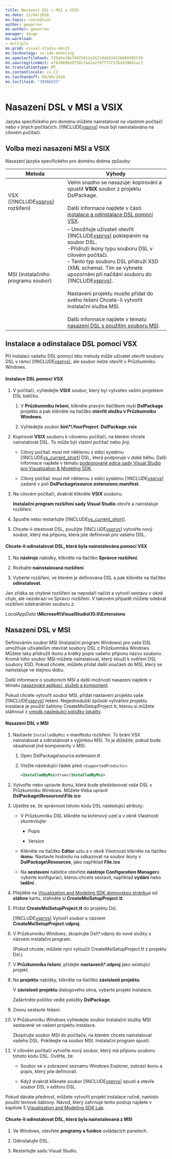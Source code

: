 ```yaml
---
title: Nasazení DSL v MSI a VSIX
ms.date: 11/04/2016
ms.topic: conceptual
author: gewarren
ms.author: gewarren
manager: douge
ms.workload:
- multiple
ms.prod: visual-studio-dev15
ms.technology: vs-ide-modeling
ms.openlocfilehash: f25a5e18e78025811e26210de53413b668385539
ms.sourcegitcommit: ef828606e9758c7a42a2f0f777c57b2d39041ac3
ms.translationtype: MT
ms.contentlocale: cs-CZ
ms.lasthandoff: 08/06/2018
ms.locfileid: "39566535"
---
```

# <a name="msi-and-vsix-deployment-of-a-dsl"></a>Nasazení DSL v MSI a VSIX
Jazyka specifického pro doménu můžete nainstalovat na vlastním počítači nebo v jiných počítačích. [!INCLUDE[vsprvs](../code-quality/includes/vsprvs_md.md)] musí být nainstalována na cílovém počítači.

##  <a name="which"></a> Volba mezi nasazení MSI a VSIX
 Nasazení jazyka specifického pro doménu dvěma způsoby:

|Metoda|Výhody|
|------------|--------------|
|VSX ([!INCLUDE[vsprvs](../code-quality/includes/vsprvs_md.md)] rozšíření)|Velmi snadno se nasazuje: kopírování a spustit **VSIX** soubor z projektu DslPackage.<br /><br /> Další informace najdete v části [instalace a odinstalace DSL pomocí VSX](#Installing).|
|MSI (instalačního programu soubor)|– Umožňuje uživateli otevřít [!INCLUDE[vsprvs](../code-quality/includes/vsprvs_md.md)] poklepáním na soubor DSL.<br />-Přidruží ikony typu souboru DSL v cílovém počítači.<br />– Tento typ souboru DSL přidruží XSD (XML schema). Tím se vyhnete upozornění při načítání souboru do [!INCLUDE[vsprvs](../code-quality/includes/vsprvs_md.md)].<br /><br /> Nastavení projektu musíte přidat do svého řešení Chcete-li vytvořit instalační služba MSI.<br /><br /> Další informace najdete v tématu [nasazení DSL s použitím souboru MSI](#msi).|

##  <a name="Installing"></a> Instalace a odinstalace DSL pomocí VSX
 Při instalaci vašeho DSL pomocí této metody může uživatel otevřít souboru DSL v rámci [!INCLUDE[vsprvs](../code-quality/includes/vsprvs_md.md)], ale soubor nelze otevřít v Průzkumníku Windows.

#### <a name="to-install-a-dsl-by-using-the-vsx"></a>Instalace DSL pomocí VSX

1.  V počítači, vyhledejte **VSIX** soubor, který byl vytvořen vaším projektem DSL balíčku.

    1.  V **Průzkumníku řešení**, klikněte pravým tlačítkem myši **DslPackage** projektu a pak klikněte na tlačítko **otevřít složku v Průzkumníku Windows**.

    2.  Vyhledejte soubor **bin\\\*\\***YourProject***. DslPackage.vsix**

2.  Kopírovat **VSIX** souboru k cílovému počítači, na kterém chcete nainstalovat DSL. To může být vlastní počítač nebo jiný.

    -   Cílový počítač musí mít některou z edicí systému [!INCLUDE[vs_current_short](../code-quality/includes/vs_current_short_md.md)] DSL, která podporuje v době běhu. Další informace najdete v tématu [podporované edice sady Visual Studio pro Visualization & Modeling SDK](../modeling/supported-visual-studio-editions-for-visualization-amp-modeling-sdk.md).

    -   Cílový počítač musí mít některou z edicí systému [!INCLUDE[vsprvs](../code-quality/includes/vsprvs_md.md)] zadané v poli **DslPackage\source.extensions.manifest**.

3.  Na cílovém počítači, dvakrát klikněte **VSIX** souboru.

     **Instalační program rozšíření sady Visual Studio** otevře a nainstaluje rozšíření.

4.  Spusťte nebo restartujte [!INCLUDE[vs_current_short](../code-quality/includes/vs_current_short_md.md)].

5.  Chcete-li otestovat DSL, použijte [!INCLUDE[vsprvs](../code-quality/includes/vsprvs_md.md)] vytvořte nový soubor, který má příponu, která jste definovali pro vašeho DSL.

#### <a name="to-uninstall-a-dsl-that-was-installed-by-using-vsx"></a>Chcete-li odinstalovat DSL, která byla nainstalována pomocí VSX

1.  Na **nástroje** nabídky, klikněte na tlačítko **Správce rozšíření**.

2.  Rozbalte **nainstalovaná rozšíření**.

3.  Vyberte rozšíření, ve kterém je definována DSL a pak klikněte na tlačítko **odinstalovat**.

 Jen zřídka se chybné rozšíření se nepodaří načíst a vytvoří sestavu v okně chyb, ale nezobrazí ve Správci rozšíření. V takovém případě můžete odebrat rozšíření odstraněním souboru z:

 *LocalAppData* **\Microsoft\VisualStudio\10.0\Extensions**

##  <a name="msi"></a> Nasazení DSL v MSI
 Definováním soubor MSI (Instalační program Windows) pro vaše DSL umožňuje uživatelům otevírat soubory DSL z Průzkumníka Windows. Můžete taky přidružit ikonu a krátký popis vašeho příponu názvu souboru. Kromě toho soubor MSI můžete nainstalovat, který slouží k ověření DSL soubory XSD. Pokud chcete, můžete přidat další součásti do MSI, který se nainstaluje ve stejnou dobu.

 Další informace o souborech MSI a další možnosti nasazení najdete v tématu [nasazování aplikací, služeb a komponent](../deployment/deploying-applications-services-and-components.md).

 Pokud chcete vytvořit soubor MSI, přidat nastavení projektu vaše [!INCLUDE[vsprvs](../code-quality/includes/vsprvs_md.md)] řešení. Nejjednodušší způsob vytváření projektu instalace je použití šablony CreateMsiSetupProject.tt, kterou si můžete stáhnout z [vmsdk následující položky lokality](http://go.microsoft.com/fwlink/?LinkID=186128).

#### <a name="to-deploy-a-dsl-in-an-msi"></a>Nasazení DSL v MSI

1.  Nastavte `InstalledByMsi` v manifestu rozšíření. To brání VSX nainstalovat a odinstalovat s výjimkou MSI. To je důležité, pokud bude obsahovat jiné komponenty v MSI.

    1.  Open DslPackage\source.extension.tt

    2.  Vložte následující řádek před `<SupportedProducts>`:

        ```xml
        <InstalledByMsi>true</InstalledByMsi>
        ```

2.  Vytvořte nebo upravte ikonu, která bude představovat vaše DSL v Průzkumníku Windows. Můžete třeba upravit **DslPackage\Resources\File.ico**

3.  Ujistěte se, že správnost tohoto kódu DSL následující atributy:

    -   V Průzkumníku DSL klikněte na kořenový uzel a v okně Vlastnosti zkontrolujte:

        -   Popis

        -   Version

    -   Klikněte na tlačítko **Editor** uzlu a v okně Vlastnosti klikněte na tlačítko **ikonu**. Nastavte hodnotu na odkazovat na soubor ikony v **DslPackage\Resources**, jako například **File.ico**

    -   Na **sestavení** nabídce otevřete **nástroje Configuration Manager**a vyberte konfiguraci, kterou chcete sestavit, například **vydání** nebo **ladění** .

4.  Přejděte na [Visualization and Modeling SDK domovskou stránku](http://go.microsoft.com/fwlink/?LinkID=186128)a od **stáhne** kartu, stáhněte si **CreateMsiSetupProject.tt**.

5.  Přidat **CreateMsiSetupProject.tt** do projektu Dsl.

     [!INCLUDE[vsprvs](../code-quality/includes/vsprvs_md.md)] Vytvoří soubor s názvem **CreateMsiSetupProject.vdproj**.

6.  V Průzkumníku Windows, zkopírujte Dsl\\\*.vdproj do nové složky s názvem instalační program.

     (Pokud chcete, můžete nyní vyloučit CreateMsiSetupProject.tt z projektu Dsl.)

7.  V **Průzkumníka řešení**, přidejte **nastavení\\\*.vdproj** jako existující projekt.

8.  Na **projektu** nabídky, klikněte na tlačítko **závislosti projektu**.

     V **závislosti projektu** dialogového okna, vyberte projekt instalace.

     Zaškrtněte políčko vedle položky **DslPackage**.

9. Znovu sestavte řešení.

10. V Průzkumníku Windows vyhledejte soubor Instalační služby MSI sestavené ve vašem projektu instalace.

     Zkopírujte soubor MSI do počítače, na kterém chcete nainstalovat vašeho DSL. Poklikejte na soubor MSI. Instalační program spustí.

11. V cílovém počítači vytvořte nový soubor, který má příponu souboru tohoto kódu DSL. Ověřte, že:

    -   Soubor se v zobrazení seznamu Windows Explorer, zobrazí ikonu a popis, který jste definovali.

    -   Když dvakrát kliknete soubor [!INCLUDE[vsprvs](../code-quality/includes/vsprvs_md.md)] spustí a otevře soubor DSL v editoru DSL.

 Pokud dáváte přednost, můžete vytvořit projekt instalace ručně, namísto použití textové šablony. Návod, který zahrnuje tento postup najdete v kapitole 5 [Visualization and Modeling SDK Lab](http://go.microsoft.com/fwlink/?LinkId=208878).

#### <a name="to-uninstall-a-dsl-that-was-installed-from-an-msi"></a>Chcete-li odinstalovat DSL, která byla nainstalovaná z MSI

1.  Ve Windows, otevřete **programy a funkce** ovládacích panelech.

2.  Odinstalujte DSL.

3.  Restartujte sadu Visual Studio.